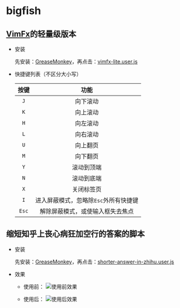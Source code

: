 # bigfish


## [VimFx][5]的轻量级版本

- 安装

    先安装：[GreaseMonkey][1]，再点击：[vimfx-lite.user.js][6]

- 快捷键列表（不区分大小写）

    |按键|功能|
    |:---:|:---:|
    |`J`|向下滚动|
    |`K`|向上滚动|
    |`H`|向左滚动|
    |`L`|向右滚动|
    |`U`|向上翻页|
    |`M`|向下翻页|
    |`Y`|滚动到顶端|
    |`N`|滚动到底端|
    |`X`|关闭标签页|
    |`I`|进入屏蔽模式，忽略除`Esc`外所有快捷键|
    |`Esc`|解除屏蔽模式，或使输入框失去焦点|


## 缩短知乎上丧心病狂加空行的答案的脚本

- 安装

    先安装：[GreaseMonkey][1]，再点击：[shorter-answer-in-zhihu.user.js][2]

- 效果

    + 使用前：
    ![使用前效果][3]

    + 使用后：
    ![使用后效果][4]


[1]: https://addons.mozilla.org/zh-CN/firefox/addon/greasemonkey/
[2]: https://github.com/redoc/bigfish/raw/master/fish/shorter-answer-in-zhihu.user.js
[3]: http://nogame.sinaapp.com/html/images/before.png
[4]: http://nogame.sinaapp.com/html/images/after.png
[5]: https://addons.mozilla.org/firefox/addon/vimfx
[6]: https://github.com/redoc/bigfish/raw/master/fish/vimfx-lite.user.js
